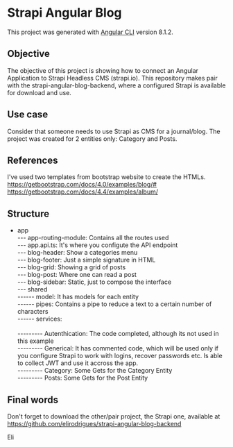 # Strapi Angular Blog

This project was generated with [Angular CLI](https://github.com/angular/angular-cli) version 8.1.2.

## Objective

The objective of this project is showing how to connect an Angular Application to Strapi Headless CMS (strapi.io). This repository makes pair with the strapi-angular-blog-backend, where a configured Strapi is available for download and use.

## Use case
Consider that someone needs to use Strapi as CMS for a journal/blog. The project was created for 2 entities only: Category and Posts.

## References
I've used two templates from bootstrap website to create the HTMLs. 
https://getbootstrap.com/docs/4.0/examples/blog/#
https://getbootstrap.com/docs/4.4/examples/album/

## Structure

- app<br>
--- app-routing-module: Contains all the routes used<br>
--- app.api.ts: It's where you configute the API endpoint<BR>
--- blog-header: Show a categories menu<br>
--- blog-footer: Just a simple signature in HTML<br>
--- blog-grid: Showing a grid of posts<br>
--- blog-post: Where one can read a post<br>
--- blog-sidebar: Static, just to compose the interface<br>
--- shared<br>
------ model: It has models for each entity<br>
------ pipes: Contains a pipe to reduce a text to a certain number of characters<br>
------ services: <br><br>
--------- Autenthication: The code completed, although its not used in this example<br>
--------- Generical: It has commented code, which will be used only if you configure 
Strapi to work with logins, recover passwords etc. Is able to collect JWT and use it accross the app.<br>
--------- Category: Some Gets for the Category Entity<br>
--------- Posts: Some Gets for the Post Entity<br>

## Final words

Don't forget to download the other/pair project, the Strapi one, available at https://github.com/elirodrigues/strapi-angular-blog-backend

Eli

